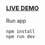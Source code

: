 ### [LIVE DEMO](https://vipservice-test-anastasia-bond-87.netlify.app)

Run app

```
npm install
npm run dev
```
